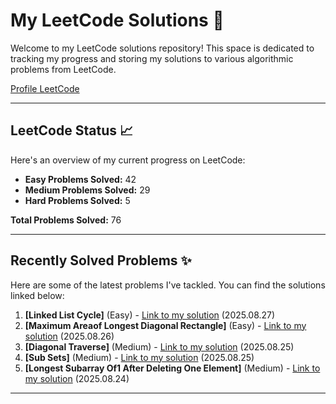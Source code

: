 # My LeetCode Solutions 🚀

Welcome to my LeetCode solutions repository! This space is dedicated to tracking my progress and storing my solutions to various algorithmic problems from LeetCode.

[Profile LeetCode](https://leetcode.com/u/L4yoos/)

---

## LeetCode Status 📈

Here's an overview of my current progress on LeetCode:
    
* **Easy Problems Solved:** 42
* **Medium Problems Solved:** 29
* **Hard Problems Solved:** 5
    
**Total Problems Solved:** 76
    

---

## Recently Solved Problems ✨

Here are some of the latest problems I've tackled. You can find the solutions linked below:
    
1.  **[Linked List Cycle]** (Easy) - [Link to my solution](https://github.com/L4yoos/leetcode/blob/main/141_LinkedListCycle_Easy/Solution.java) (2025.08.27)
2.  **[Maximum Areaof Longest Diagonal Rectangle]** (Easy) - [Link to my solution](https://github.com/L4yoos/leetcode/blob/main/3000_MaximumAreaofLongestDiagonalRectangle_Easy/Solution.java) (2025.08.26)
3.  **[Diagonal Traverse]** (Medium) - [Link to my solution](https://github.com/L4yoos/leetcode/blob/main/498_DiagonalTraverse_Medium/Solution.java) (2025.08.25)
4.  **[Sub Sets]** (Medium) - [Link to my solution](https://github.com/L4yoos/leetcode/blob/main/78_SubSets_Medium/Solution.java) (2025.08.25)
5.  **[Longest Subarray Of1 After Deleting One Element]** (Medium) - [Link to my solution](https://github.com/L4yoos/leetcode/blob/main/1493_LongestSubarrayOf1'sAfterDeletingOneElement_Medium/Solution.java) (2025.08.24)
    
---
